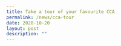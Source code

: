 ```yaml
---
title: Take a tour of your favourite CCA
permalink: /news/cca-tour
date: 2020-10-20
layout: post
description: ""
---
```

